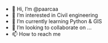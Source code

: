 - 👋 Hi, I’m @paarcaa
- 👀 I’m interested in Civil engineering
- 🌱 I’m currently learning Python & GIS
- 💞️ I’m looking to collaborate on ...
- 📫 How to reach me 

<!---
paarcaa/paarcaa is a ✨ special ✨ repository because its `README.md` (this file) appears on your GitHub profile.
You can click the Preview link to take a look at your changes.
--->
